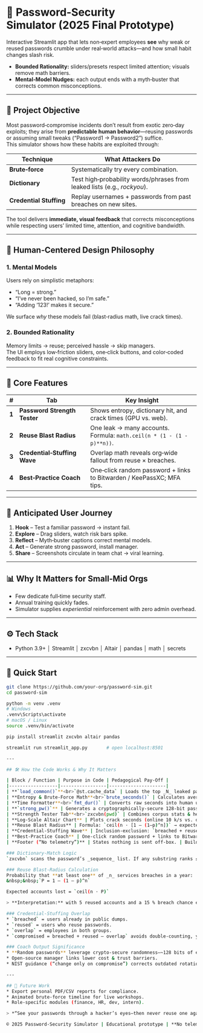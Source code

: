 # 🔐 Password‑Security Simulator (2025 Final Prototype)

Interactive Streamlit app that lets non‑expert employees **see** why weak or reused passwords crumble under real‑world attacks—and how small habit changes slash risk.

- **Bounded Rationality:** sliders/presets respect limited attention; visuals remove math barriers.  
- **Mental‑Model Nudges:** each output ends with a myth‑buster that corrects common misconceptions.

---

## 🎯 Project Objective

Most password‑compromise incidents don’t result from exotic zero‑day exploits; they arise from **predictable human behavior**—reusing passwords or assuming small tweaks (“Password1 → Password2”) suffice.  
This simulator shows how these habits are exploited through:

| Technique | What Attackers Do |
|-----------|------------------|
| **Brute‑force** | Systematically try every combination. |
| **Dictionary** | Test high‑probability words/phrases from leaked lists (e.g., *rockyou*). |
| **Credential Stuffing** | Replay usernames + passwords from past breaches on new sites. |

The tool delivers **immediate, visual feedback** that corrects misconceptions while respecting users’ limited time, attention, and cognitive bandwidth.

---

## 🧠 Human‑Centered Design Philosophy

### 1. Mental Models
Users rely on simplistic metaphors:
* “Long = strong.”  
* “I’ve never been hacked, so I’m safe.”  
* “Adding ‘123!’ makes it secure.”  

We surface *why* these models fail (blast‑radius math, live crack times).

### 2. Bounded Rationality
Memory limits → reuse; perceived hassle → skip managers.  
The UI employs low‑friction sliders, one‑click buttons, and color‑coded feedback to fit real cognitive constraints.

---

## 🧪 Core Features

| # | Tab | Key Insight |
|---|-----|-------------|
| **1** | **Password Strength Tester** | Shows entropy, dictionary hit, and crack times (GPU vs. web). |
| **2** | **Reuse Blast Radius** | One leak → many accounts. Formula: `math.ceil(n * (1 - (1 - p)**n))`. |
| **3** | **Credential‑Stuffing Wave** | Overlap math reveals org‑wide fallout from reuse × breaches. |
| **4** | **Best‑Practice Coach** | One‑click random password + links to Bitwarden / KeePassXC; MFA tips. |

---

## 👥 Anticipated User Journey

1. **Hook** – Test a familiar password → instant fail.  
2. **Explore** – Drag sliders, watch risk bars spike.  
3. **Reflect** – Myth‑buster captions correct mental models.  
4. **Act** – Generate strong password, install manager.  
5. **Share** – Screenshots circulate in team chat → viral learning.

---

## 📊 Why It Matters for Small‑Mid Orgs
* Few dedicate full‑time security staff.  
* Annual training quickly fades.  
* Simulator supplies *experiential* reinforcement with zero admin overhead.

---

## ⚙️ Tech Stack
* Python 3.9+ │ Streamlit │ zxcvbn │ Altair │ pandas │ math │ secrets

---

## 🚀 Quick Start

```bash
git clone https://github.com/your‑org/password‑sim.git
cd password‑sim

python -m venv .venv
# Windows
.venv\Scripts\activate
# macOS / Linux
source .venv/bin/activate

pip install streamlit zxcvbn altair pandas

streamlit run streamlit_app.py       # open localhost:8501

---

## 🛠️ How the Code Works & Why It Matters

| Block / Function | Purpose in Code | Pedagogical Pay‑Off |
|------------------|-----------------|---------------------|
| **`load_common()`**<br>`@st.cache_data` | Loads the top _​N_ leaked passwords (RockYou subset) and caches them. | Powers the **“Dictionary Hit?”** flag—users instantly see when their password is already public. |
| **Entropy & Brute‑Force Math**<br>`brute_seconds()` | Calculates average crack time: \|pool\|<sup>length</sup> / rate ÷ 2 (half‑search expectation). | Visualizes the exponential benefit of adding length/char‑classes (bounded rationality: slider shows impact without math). |
| **Time Formatter**<br>`fmt_dur()` | Converts raw seconds into human units (min, h, d, y, > 1 M y). | Removes mental arithmetic; prevents “2.4 e8 s” confusion. |
| **`strong_pw()`** | Generates a cryptographically‑secure 128‑bit password via `secrets.choice()`. | Demonstrates an *actionable* fix—one click, no theory required. |
| **Strength Tester Tab**<br>`zxcvbn(pwd)` | Combines corpus stats & heuristic patterns (keyboard walks, dates). | Gives realistic feedback instead of naïve length rules; caps off with myth‑buster tips. |
| **Log‑Scale Altair Chart** | Plots crack seconds (online 10 k/s vs. offline 1 B/s GPU). | Milliseconds vs. millennia visual shock breaks overconfidence. |
| **Reuse Blast Radius** | Formula: `ceil(n · [1 – (1–p)^n])` → expected accounts lost if any site leaks. | Converts abstract probability into **“X / Y accounts fall”**—users grasp the cascade. |
| **Credential‑Stuffing Wave** | Inclusion‑exclusion: `breached + reused – overlap`. | Shows how reuse × previous breaches equals org‑wide compromise; slider makes trade‑offs salient. |
| **Best‑Practice Coach** | One‑click random password + links to Bitwarden / KeePassXC; NIST SP 800‑63b guidance. | Bridges insight → action (bounded rationality fix); dispels 90‑day‑rotation myth. |
| **Footer (“No telemetry”)** | States nothing is sent off‑box. | Builds trust; addresses privacy mental models. |

### Dictionary‑Match Logic
`zxcvbn` scans the password’s _sequence_ list. If any substring ranks ≤ 10 000 in the leaked dictionary, **Dictionary Hit? = Yes** and the effective crack time drops to seconds—showing why “Password1” is doomed even at 9 characters.

### Reuse Blast‑Radius Calculation
Probability that **at least one** of _n_ services breaches in a year:  
&nbsp;&nbsp;`P = 1 – (1 – p)^n`  

Expected accounts lost = `ceil(n · P)`  

> **Interpretation:** with 5 reused accounts and a 15 % breach chance each, you’re likely to lose ~3 accounts from a single leak.

### Credential‑Stuffing Overlap
* `breached` = users already in public dumps.  
* `reused` = users who reuse passwords.  
* `overlap` = employees in both groups.  
* `compromised = breached + reused – overlap` avoids double‑counting, yielding a realistic attacker success figure.

### Coach Output Significance
* **Random passwords** leverage crypto‑secure randomness—~128 bits of entropy.  
* Open‑source manager links lower cost & trust barriers.  
* NIST guidance (“change only on compromise”) corrects outdated rotation policies.

---

## 🔄 Future Work
* Export personal PDF/CSV reports for compliance.  
* Animated brute‑force timeline for live workshops.  
* Role‑specific modules (finance, HR, dev, intern).

> *“See your passwords through a hacker’s eyes—then never reuse one again.”*

© 2025 Password‑Security Simulator | Educational prototype | **No telemetry**
